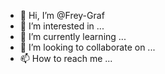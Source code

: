 - 👋 Hi, I’m @Frey-Graf
- 👀 I’m interested in ...
- 🌱 I’m currently learning ...
- 💞️ I’m looking to collaborate on ...
- 📫 How to reach me ...

<!---
Frey-Graf/Frey-Graf is a ✨ special ✨ repository because its `README.md` (this file) appears on your GitHub profile.
You can click the Preview link to take a look at your changes.
--->
